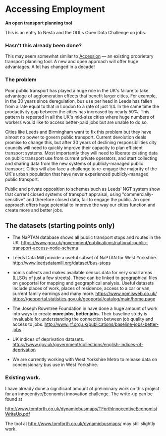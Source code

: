 # Accessing Employment

**An open transport planning tool**

This is an entry to Nesta and the ODI's Open Data Challenge on jobs.

### Hasn't this already been done?
This may seem somewhat similar to [Accession](http://www.citilabs.com/software/products/accession) — an existing proprietary transport planning tool. A new and open approach will offer huge advantages. A lot has changed in a decade!

### The problem

Poor public transport has played a huge role in the UK's failure to take advantage of agglomeration effects that benefit larger cities. For example, in the 30 years since deregulation, bus use per head in Leeds has fallen from a rate equal to that in London to a rate of just 1/4. In the same time the productivity gap between the cities has increased by nearly 50%. This pattern is repeated in all the UK's mid-size cities where huge numbers of workers would like to access better-paid jobs but are unable to do so.

Cities like Leeds and Birmingham want to fix this problem but they have almost no power to govern public transport. Current devolution deals promise to change this, but after 30 years of declining responsibilities city councils will need to quickly improve their capacity to plan efficient transport systems. Most importantly they will need to liberate existing data on public transport use from current private operators, and start collecting and sharing data from the new systems of publicly-managed public transport. Cities will also face a challenge to re-engage the majority of the UK's urban population that have never experienced publicly-managed public transport.

Public and private opposition to schemes such as Leeds' NGT system show that current closed systems of transport appraisal, using "commercially-sensitive" and therefore closed data, fail to engage the public. An open approach offers huge potential to improve the way our cities function and create more and better jobs.

## The datasets (starting points only)

* The NaPTAN database shows all public transport stops and routes in the UK. https://www.gov.uk/government/publications/national-public-transport-access-node-schema

* Leeds Data Mill provide a useful subset of NaPTAN for West Yorkshire. http://www.leedsdatamill.org/dataset/bus-stops

* nomis collects and makes available census data for very small areas (LLSOs of just a few streets). These can be linked to geographical files on geoportal for mapping and geographical analysis. Useful datasets include places of work, places of residence, access to a car or van, current family earnings and many more.
https://www.nomisweb.co.uk/
https://geoportal.statistics.gov.uk/geoportal/catalog/main/home.page 

* The Joseph Rowntree Foundation in have done a huge amount of work into ways to create **more jobs, better jobs**. Their baseline study is invaluable for understanding the connection between job quality and access to jobs.
http://www.jrf.org.uk/publications/baseline-jobs-better-jobs

* UK indices of deprivation datasets.
https://www.gov.uk/government/collections/english-indices-of-deprivation

* We are currently working with West Yorkshire Metro to release data on concessionary bus use in West Yorkshire.

### Existing work.

I have already done a significant amount of preliminary work on this project for an innocentive/Economist innovation challenge. The write-up can be found at

http://www.tomforth.co.uk/dynamicbusmaps/TForthInnocentiveEconomistWriteUp.pdf

The tool at http://www.tomforth.co.uk/dynamicbusmaps/ may still slightly work.

